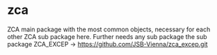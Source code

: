 # zca
ZCA main package with the most common objects, necessary for each other ZCA sub package here. Further needs any sub package the sub package ZCA_EXCEP -> https://github.com/JSB-Vienna/zca_excep.git
